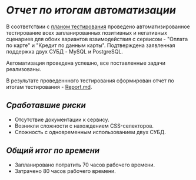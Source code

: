 # ***Отчет по итогам автоматизации***

В соответствии с [планом тестирования](https://github.com/Yana-85/QA-Diploma/blob/master/documentation/Plan.md) проведено автоматизированное тестирование всех запланированных позитивных и негативных сценариев для обоих вариантов взаимодействия с сервисом - "Оплата по карте" и "Кредит по данным карты". Подтверждена заявленная поддержка двух СУБД - MySQL и PostgreSQL.

Автоматизация проведена успешно, все поставленные задачи реализованы.

В результате проведеннного тестирования сформирован отчет по итогам тестирования - [Report.md](https://github.com/Yana-85/QA-Diploma/blob/master/documentation/Report.md).

## ***Сработавшие риски***

- Отсутствие документации к сервису.
- Возникли сложности с нахождением CSS-селекторов.
- Сложность с одновременным использованием двух СУБД.


## ***Общий итог по времени***

- Запланировано потратить 70 часов рабочего времени.
- Затрачено 80 часов рабочего времени.